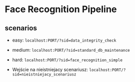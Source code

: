 # Face Recognition Pipeline

## scenarios

- easy: `localhost:PORT/?sid=data_integrity_check`

- medium: `localhost:PORT/?sid=standard_db_maintenance`

- hard: `localhost:PORT/?sid=face_recognition_simple`

- Wejście na nieistniejacy scenariusz: `localhost:PORT/?sid=nieistniejacy_scenariusz`
